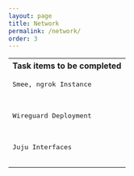 ```yaml
---
layout: page
title: Network
permalink: /network/
order: 3
---
```

<table>
  <tr>
        <th>
         Task items to be completed
        </th>
  </tr>
        <tr>
            <td><pre>
Smee, ngrok Instance
               </pre>
            </td>
        </tr>
        <tr>
            <td><pre>
Wireguard Deployment
               </pre>
            </td>
        </tr>
        <tr>
            <td><pre>
Juju Interfaces
               </pre>
            </td>
        </tr>
</table>
